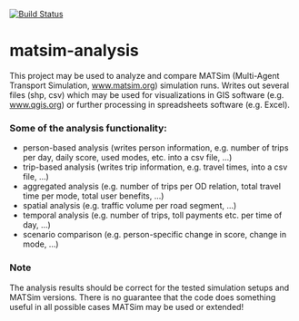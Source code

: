 [![Build Status](https://travis-ci.org/github/matsim-vsp/matsim-analysis.svg?branch=master)](https://travis-ci.org/github/matsim-vsp/matsim-analysis)

# matsim-analysis

This project may be used to analyze and compare MATSim (Multi-Agent Transport Simulation, www.matsim.org) simulation runs.
Writes out several files (shp, csv) which may be used for visualizations in GIS software (e.g. www.qgis.org) or further processing in spreadsheets software (e.g. Excel).
  
### Some of the analysis functionality:

* person-based analysis (writes person information, e.g. number of trips per day, daily score, used modes, etc. into a csv file, ...)
* trip-based analysis (writes trip information, e.g. travel times, into a csv file, ...)
* aggregated analysis (e.g. number of trips per OD relation, total travel time per mode, total user benefits, ...)
* spatial analysis (e.g. traffic volume per road segment, ...)
* temporal analysis (e.g. number of trips, toll payments etc. per time of day, ...)
* scenario comparison (e.g. person-specific change in score, change in mode, ...)

### Note

The analysis results should be correct for the tested simulation setups and MATSim versions. There is no guarantee that the code does something useful in all possible cases MATSim may be used or extended!
